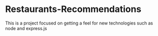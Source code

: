 # Restaurants-Recommendations
This is a project focused on getting a feel for new technologies such as node and express.js

